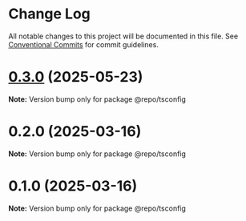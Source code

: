# Change Log

All notable changes to this project will be documented in this file.
See [Conventional Commits](https://conventionalcommits.org) for commit guidelines.

# [0.3.0](https://github.com/VdustR/nanostore-qs/compare/v0.2.1...v0.3.0) (2025-05-23)

**Note:** Version bump only for package @repo/tsconfig





# 0.2.0 (2025-03-16)

**Note:** Version bump only for package @repo/tsconfig





# 0.1.0 (2025-03-16)

**Note:** Version bump only for package @repo/tsconfig
